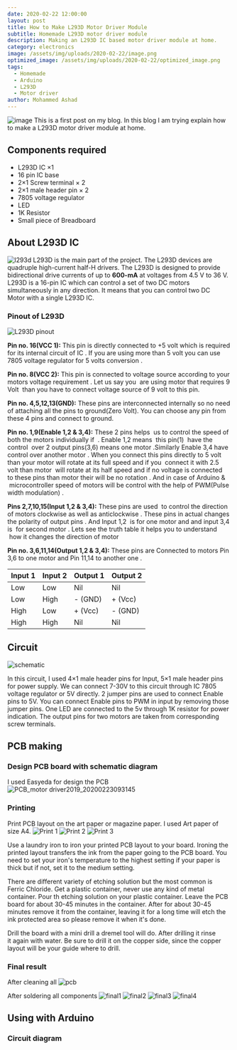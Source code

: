```yaml
---
date: 2020-02-22 12:00:00
layout: post
title: How to Make L293D Motor Driver Module
subtitle: Homemade L293D motor driver module
description: Making an L293D IC based motor driver module at home.
category: electronics
image: /assets/img/uploads/2020-02-22/image.png
optimized_image: /assets/img/uploads/2020-02-22/optimized_image.png
tags:
  - Homemade
  - Arduino
  - L293D
  - Motor driver
author: Mohammed Ashad
---
```


![image](/assets/img/uploads/2020-02-22/image.png)
This is a first post on my blog. In this blog I am trying explain how to make a L293D motor driver module at home. 

## Components required
- L293D IC ×1
- 16 pin IC base
- 2×1 Screw terminal × 2
- 2×1 male header pin × 2
- 7805 voltage regulator
- LED
- 1K Resistor
- Small piece of Breadboard

## About L293D IC
![l293d](/assets/img/uploads/2020-02-22/l293d.jpeg)
L293D is the main part of the project. The L293D devices are quadruple high-current half-H drivers. The L293D is designed to provide bidirectional drive currents of up to **600-mA** at voltages from 4.5 V to 36 V.
L293D is a 16-pin IC which can control a set of two DC motors simultaneously in any direction. It means that you can control two DC Motor with a single L293D IC.

### Pinout of L293D
![L293D pinout](/assets/img/uploads/2020-02-22/L293D%20pinout.png)

**Pin no. 16(VCC 1):**
This pin is directly connected to +5 volt which is required for its internal circuit of IC . If you are using more than 5 volt you can use 7805 voltage regulator for 5 volts conversion .

**Pin no. 8(VCC 2):**
This pin is connected to voltage source according to your motors voltage requirement . Let us say you  are using motor that requires 9 Volt  than you have to connect voltage source of 9 volt to this pin.

**Pin no. 4,5,12,13(GND):**
These pins are interconnected internally so no need of attaching all the pins to ground(Zero Volt). You can choose any pin from these 4 pins and connect to ground.

**Pin no. 1,9(Enable 1,2 & 3,4):**
These 2 pins helps  us to control the speed of both the motors individually if  . Enable 1,2 means  this pin(1)  have the control  over 2 output pins(3,6) means one motor .Similarly Enable 3,4 have control over another motor . When you connect this pins directly to 5 volt than your motor will rotate at its full speed and if you  connect it with 2.5 volt than motor  will rotate at its half speed and if no voltage is connected to these pins than motor their will be no rotation . And in case of Arduino &  microcontroller speed of motors will be control with the help of PWM(Pulse width modulation) .

**Pins 2,7,10,15(Input 1,2 & 3,4):** 
These pins are used  to control the direction of motors clockwise as well as anticlockwise . These pins in actual changes the polarity of output pins . And Input 1,2  is for one motor and and input 3,4 is  for second motor . Lets see the truth table it helps you to understand  how it changes the direction of motor   

**Pin no. 3,6,11,14(Output 1,2 & 3,4):**
These pins are Connected to motors Pin 3,6 to one motor and Pin 11,14 to another one .

Input 1 | Input 2 | Output 1 | Output 2
-------------|-------------|----------------|---------------
Low  | Low | Nil | Nil
Low  |  High | - (GND)  | + (Vcc)
High  |  Low |  + (Vcc) | - (GND)
High  |  High |  Nil | Nil

## Circuit
![schematic](/assets/img/uploads/2020-02-22/schematic.jpg)

In this circuit, I used 4×1 male header pins for Input, 5×1 male header pins for power supply. We can connect 7-30V to this circuit through IC 7805 voltage regulator or 5V directly. 2 jumper pins are used to connect Enable pins to 5V. You can connect Enable pins to PWM in input by removing those jumper pins. One LED are connected to the 5v through 1K resistor for power indication. The output pins for two motors are taken from corresponding screw terminals. 

## PCB making
### Design PCB board with schematic diagram
I used Easyeda for design the PCB
![PCB_motor driver2019_20200223093145](/assets/img/uploads/2020-02-22/PCB_motor%20driver2019_20200223093145.png)
### Printing
Print PCB layout on the art paper or magazine paper. I used Art paper of size A4. 
![Print 1](/assets/img/uploads/2020-02-22/print1.jpg)
![Print 2](/assets/img/uploads/2020-02-22/print3.jpg)
![Print 3](/assets/img/uploads/2020-02-22/print3.jpg)

Use a laundry iron to iron your printed PCB layout to your board. Ironing the printed layout transfers the ink from the paper going to the PCB board. You need to set your iron's temperature to the highest setting if your paper is thick but if not, set it to the medium setting.


There are different variety of etching solution but the most common is Ferric Chloride. Get a plastic container, never use any kind of metal container. Pour th etching solution on your plastic container. Leave the PCB board for about 30-45 minutes in the container. After for about 30-45 minutes remove it from the container, leaving it for a long time will etch the ink protected area so please remove it when it's done.

Drill the board with a mini drill a dremel tool will do. After drilling it rinse it again with water. Be sure to drill it on the copper side, since the copper layout will be your guide where to drill.
### Final result
After cleaning all
![pcb](/assets/img/uploads/2020-02-22/pcb.jpg)

After soldering all components
![final1](/assets/img/uploads/2020-02-22/final1.jpg)
![final2](/assets/img/uploads/2020-02-22/final2.jpg)
![final3](/assets/img/uploads/2020-02-22/final3.jpg)
![final4](/assets/img/uploads/2020-02-22/final4.jpg)

## Using with Arduino
### Circuit diagram
